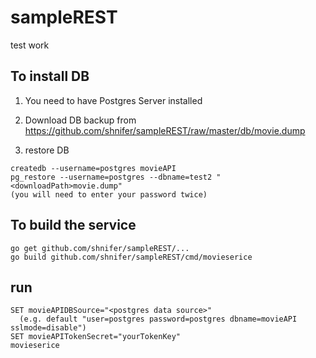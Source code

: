# sampleREST
test work

## To install DB

1) You need to have Postgres Server installed

2) Download DB backup from https://github.com/shnifer/sampleREST/raw/master/db/movie.dump

3) restore DB

```
createdb --username=postgres movieAPI
pg_restore --username=postgres --dbname=test2 "<downloadPath>movie.dump"
(you will need to enter your password twice)
```

## To build the service

```
go get github.com/shnifer/sampleREST/...
go build github.com/shnifer/sampleREST/cmd/movieserice
```

## run 

```
SET movieAPIDBSource="<postgres data source>"
  (e.g. default "user=postgres password=postgres dbname=movieAPI sslmode=disable")
SET movieAPITokenSecret="yourTokenKey"
movieserice
```
